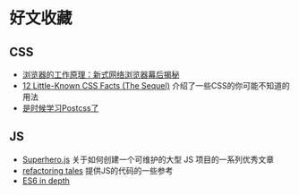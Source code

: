 # 好文收藏
## CSS
* [浏览器的工作原理：新式网络浏览器幕后揭秘](http://www.html5rocks.com/zh/tutorials/internals/howbrowserswork/?from=timeline&isappinstalled=0)
* [12 Little-Known CSS Facts (The Sequel)](http://www.sitepoint.com/12-little-known-css-facts-the-sequel/) 介绍了一些CSS的你可能不知道的用法
* [是时候学习Postcss了](http://davidtheclark.com/its-time-for-everyone-to-learn-about-postcss/)

## JS
* [Superhero.js](http://superherojs.com/) 关于如何创建一个可维护的大型 JS 项目的一系列优秀文章
* [refactoring tales](http://javascriptplayground.com/the-refactoring-tales/refactoring-tales.html) 提供JS的代码的一些参考
* [ES6 in depth](https://hacks.mozilla.org/category/es6-in-depth/)